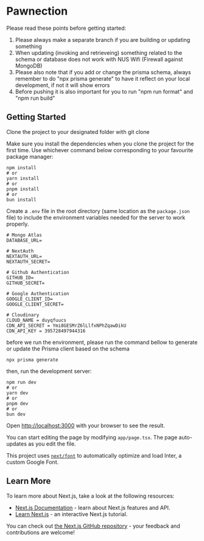 # Pawnection

Please read these points before getting started:

1. Please always make a separate branch if you are building or updating something
2. When updating (invoking and retrieveing) something related to the schema or database does not work with NUS Wifi (Firewall against MongoDB)
3. Please also note that if you add or change the prisma schema, always remember to do "npx prisma generate" to have it reflect on your local development, if not it will show errors
4. Before pushing it is also important for you to run "npm run format" and "npm run build"

## Getting Started

Clone the project to your designated folder with git clone

Make sure you install the dependencies when you clone the project for the first time. Use whichever command below corresponding to your favourite package manager:

```shell
npm install
# or
yarn install
# or
pnpm install
# or
bun install
```

Create a `.env` file in the root directory (same location as the `package.json` file) to include the environment variables needed for the server to work properly.

```shell
# Mongo Atlas
DATABASE_URL=

# NextAuth
NEXTAUTH_URL=
NEXTAUTH_SECRET=

# Github Authentication
GITHUB_ID=
GITHUB_SECRET=

# Google Authentication
GOOGLE_CLIENT_ID=
GOOGLE_CLIENT_SECRET=

# Cloudinary
CLOUD_NAME = duyqfuucs
CDN_API_SECRET = Ymi8GESMrZ6lLlfxNPhZqawDikU
CDN_API_KEY = 395728497944316
```

before we run the environment, please run the command bellow to generate or update the Prisma client based on the schema

```shell
npx prisma generate
```

then, run the development server:

```shell
npm run dev
# or
yarn dev
# or
pnpm dev
# or
bun dev
```

Open [http://localhost:3000](http://localhost:3000) with your browser to see the result.

You can start editing the page by modifying `app/page.tsx`. The page auto-updates as you edit the file.

This project uses [`next/font`](https://nextjs.org/docs/basic-features/font-optimization) to automatically optimize and load Inter, a custom Google Font.

## Learn More

To learn more about Next.js, take a look at the following resources:

- [Next.js Documentation](https://nextjs.org/docs) - learn about Next.js features and API.
- [Learn Next.js](https://nextjs.org/learn) - an interactive Next.js tutorial.

You can check out [the Next.js GitHub repository](https://github.com/vercel/next.js/) - your feedback and contributions are welcome!

